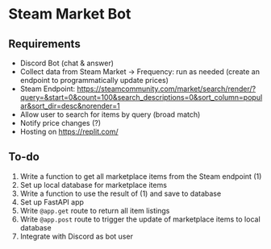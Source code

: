 # Steam Market Bot

## Requirements

* Discord Bot (chat & answer)
* Collect data from Steam Market -> Frequency: run as needed (create an endpoint to programmatically update prices)
* Steam Endpoint: <https://steamcommunity.com/market/search/render/?query=&start=0&count=100&search_descriptions=0&sort_column=popular&sort_dir=desc&norender=1>
* Allow user to search for items by query (broad match)
* Notify price changes (?)
* Hosting on <https://replit.com/>

## To-do

1. Write a function to get all marketplace items from the Steam endpoint (1)
2. Set up local database for marketplace items
3. Write a function to use the result of (1) and save to database
4. Set up FastAPI app
5. Write `@app.get` route to return all item listings
6. Write `@app.post` route to trigger the update of marketplace items to local database
7. Integrate with Discord as bot user
